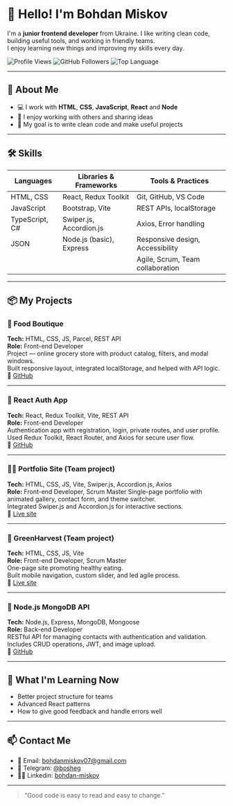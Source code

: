 # 👋 Hello! I'm Bohdan Miskov

I'm a **junior frontend developer** from Ukraine. I like writing clean code, building useful tools, and working in friendly teams.  
I enjoy learning new things and improving my skills every day.

![Profile Views](https://komarev.com/ghpvc/?username=bohdan-miskov&color=blue)
![GitHub Followers](https://img.shields.io/github/followers/bohdan-miskov?label=Followers&style=social)
![Top Language](https://img.shields.io/github/languages/top/bohdan-miskov/invoice-generator)

---

## 🧠 About Me

- 💻 I work with **HTML**, **CSS**, **JavaScript**, **React** and **Node**
- 🤝 I enjoy working with others and sharing ideas
- 🎯 My goal is to write clean code and make useful projects

---

## 🛠️ Skills

| Languages         | Libraries & Frameworks       | Tools & Practices                   |
|-------------------|------------------------------|-------------------------------------|
| HTML, CSS         | React, Redux Toolkit         | Git, GitHub, VS Code                |
| JavaScript        | Bootstrap, Vite              | REST APIs, localStorage             |
| TypeScript, C#    | Swiper.js, Accordion.js      | Axios, Error handling               |
| JSON              | Node.js (basic), Express     | Responsive design, Accessibility    |
|                   |                              | Agile, Scrum, Team collaboration    |

---

## 📦 My Projects

### 🧾 Food Boutique  
**Tech:** HTML, CSS, JS, Parcel, REST API  
**Role:** Front-end Developer  
Project — online grocery store with product catalog, filters, and modal windows.  
Built responsive layout, integrated localStorage, and helped with API logic.  
🔗 [GitHub](https://github.com/bohdan-miskov/project-food-boutique)

---

### 🔐 React Auth App  
**Tech:** React, Redux Toolkit, Vite, REST API  
**Role:** Front-end Developer  
Authentication app with registration, login, private routes, and user profile.  
Used Redux Toolkit, React Router, and Axios for secure user flow.  
🔗 [GitHub](https://github.com/bohdan-miskov/goit-react-hw-08-ts)

---

### 🧑‍💼 Portfolio Site (Team project)
**Tech:** HTML, CSS, JS, Vite, Swiper.js, Accordion.js, Axios  
**Role:** Front-end Developer, Scrum Master 
Single-page portfolio with animated gallery, contact form, and theme switcher.  
Integrated Swiper.js and Accordion.js for interactive sections.  
🔗 [Live site](https://illia-lukianov.github.io/team-projects-js-united/)

---

### 🥗 GreenHarvest (Team project)
**Tech:** HTML, CSS, JS, Vite  
**Role:** Front-end Developer, Scrum Master  
One-page site promoting healthy eating.  
Built mobile navigation, custom slider, and led agile process.  
🔗 [Live site](https://illia-lukianov.github.io/team-project-united-10/)

---

### 📇 Node.js MongoDB API  
**Tech:** Node.js, Express, MongoDB, Mongoose  
**Role:** Back-end Developer  
RESTful API for managing contacts with authentication and validation.  
Includes CRUD operations, JWT, and image upload.  
🔗 [GitHub](https://github.com/bohdan-miskov/nodejs-hw-mongodb/tree/main)

---

## 🌱 What I'm Learning Now

- Better project structure for teams  
- Advanced React patterns  
- How to give good feedback and handle errors well

---

## 📫 Contact Me

- 📧 Email: [bohdanmiskov07@gmail.com](mailto:bohdanmiskov07@gmail.com)  
- 💬 Telegram: [@bosheg](https://t.me/bosheg)  
- 🧑‍💻 Linkedin: [bohdan-miskov](www.linkedin.com/in/bohdan-miskov)

---

> “Good code is easy to read and easy to change.”
